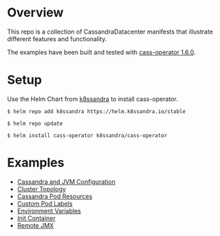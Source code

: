 # Overview
This repo is a collection of CassandraDatacenter manifests that illustrate different features and functionality. 

The examples have been built and tested with [cass-operator 1.6.0](https://github.com/datastax/cass-operator/tree/v1.6.0).

# Setup
Use the Helm Chart from [k8ssandra](https://github.com/k8ssandra/k8ssandra) to install cass-operator.

```
$ helm repo add k8ssandra https://helm.k8ssandra.io/stable

$ helm repo update

$ helm install cass-operator k8ssandra/cass-operator
```
# Examples
* [Cassandra and JVM Configuration](./cassandra-jvm)
* [Cluster Topology](./cluster-topology)
* [Cassandra Pod Resources](./cassandra-pod-resources)
* [Custom Pod Labels](./pod-labels)
* [Environment Variables](./env-var)
* [Init Container](./init-container)
* [Remote JMX](./remote-jmx)